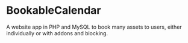 # BookableCalendar
A website app in PHP and MySQL to book many assets to users, either individually or with addons and blocking.
